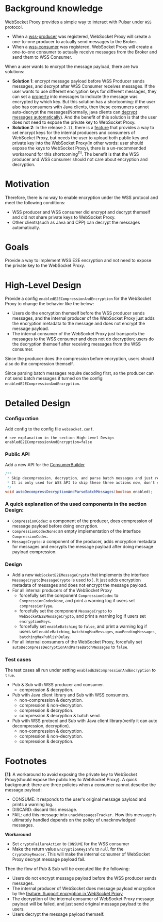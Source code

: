 # Background knowledge

[WebSocket Proxy](https://pulsar.apache.org/docs/3.0.x/client-libraries-websocket/#run-the-websocket-service) provides a simple way to interact with Pulsar under `WSS` protocol.
- When a [wss-producer](https://pulsar.apache.org/docs/3.0.x/client-libraries-websocket/#nodejs-producer) was registered, WebSocket Proxy will create a one-to-one producer to actually send messages to the Broker.
- When a [wss-consumer](https://pulsar.apache.org/docs/3.0.x/client-libraries-websocket/#nodejs-consumer) was registered, WebSocket Proxy will create a one-to-one consumer to actually receive messages from the Broker and send them to WSS Consumer.

When a user wants to encrypt the message payload, there are two solutions:
- **Solution 1**: encrypt message payload before WSS Producer sends messages, and decrypt after WSS Consumer receives messages. If the user wants to use different encryption keys for different messages, they can set a [property](https://github.com/apache/pulsar/blob/master/pulsar-websocket/src/main/java/org/apache/pulsar/websocket/data/ProducerMessage.java#L38) into messages to indicate the message was encrypted by which key. But this solution has a shortcoming: if the user also has consumers with Java clients, then these consumers cannot auto-decrypt the messages(Normally, java clients can [decrypt messages automatically](https://pulsar.apache.org/docs/3.0.x/security-encryption/#how-it-works-in-pulsar)). And the benefit of this solution is that the user does not need to expose the private key to WebSocket Proxy.
- **Solution 2**: In the release `2.11`, there is a [feature](https://github.com/apache/pulsar/pull/16234) that provides a way to set encrypt keys for the internal producers and consumers of WebSocket Proxy, but needs the user to upload both public key and private key into the WebSocket Proxy(in other words: user should expose the keys to WebSocket Proxy), there is a un-recommended workaround for this shortcoming<sup>[1]</sup>. The benefit is that the WSS producer and WSS consumer should not care about encryption and decryption.

# Motivation

Therefore, there is no way to enable encryption under the WSS protocol and meet the following conditions:
- WSS producer and WSS consumer did encrypt and decrypt themself and did not share private keys to WebSocket Proxy.
- Other clients(such as Java and CPP) can decrypt the messages automatically.

# Goals
Provide a way to implement WSS E2E encryption and not need to expose the private key to the WebSocket Proxy.

# High-Level Design
Provide a config `enabledE2ECompressionAndEncryption` for the WebSocket Proxy to change the behavior like the below:
- Users do the encryption themself before the WSS producer sends messages, and the internal producer of the WebSocket Proxy just adds the encryption metadata to the message and does not encrypt the message payload.
-  The internal consumer of the WebSocket Proxy just transports the messages to the WSS consumer and does not do decryption; users do the decryption themself after receiving messages from the WSS consumer.

Since the producer does the compression before encryption, users should also do the compression themself.

Since parsing batch messages require decoding first, so the producer can not send batch messages if turned on the config `enabledE2ECompressionAndEncryption`.

# Detailed Design

### Configuration
Add config to the config file `websocket.conf`.

```properties
# see explanation in the section High-Level Design
enabledE2ECompressionAndEncryption=false
```

### Public API
Add a new API for the [ConsumerBuilder](https://pulsar.apache.org/api/client/3.0.x/org/apache/pulsar/client/api/ConsumerBuilder.html)
```java
/**
 * Skip decompression, decryption, and parse batch messages and just respond to you the original bytes payload if set to "false"; the default value is "true." 
 * It is only used for WSS API to skip these three actions now, don't change it if you don't understand how it works.
 */
void autoDecompressDecryptionAndParseBatchMessages(boolean enabled);
```

### A quick explanation of the used components in the section Design:
- `CompressionCodec`: a component of the producer, does compression of message payload before doing encryption.
- `CompressionCodecNone`: an empty implementation of the interface `CompressionCodec`.
- `MessageCrypto`: a component of the producer,  adds encryption metadata for messages and encrypts the message payload after doing message payload compression.

### Design
- Add a new `WebSocketE2EMessageCrypto` that implements the interface `MessageCrypto`(`MessageCrypto` is used to ). It just adds encryption metadata of messages and does not encrypt the message payload.
- For all internal producers of the WebSocket Proxy
    - forcefully set the component `CompressionCodec` to `CompressionCodecNone`, and print a warning log if users set `compressionType`.
    - forcefully set the component `MessageCrypto` to `WebSocketE2EMessageCrypto`, and print a warning log if users set `encryptionKeys`.
    - forcefully set `enableBatching` to `false`, and print a warning log if users set `enableBatching`, `batchingMaxMessages`, `maxPendingMessages`, `batchingMaxPublishDelay`.
- For all internal consumers of the WebSocket Proxy, forcefully set  `autoDecompressDecryptionAndParseBatchMessages` to `false`.

### Test cases
The test cases all run under setting `enabledE2ECompressionAndEncryption` to `true`.
- Pub & Sub with WSS producer and consumer.
    - compression & decryption.
- Pub with Java client library and Sub with WSS consumers.
    - non-compression & decryption.
    - compression & non-decryption.
    - compression & decryption.
    - compression & decryption & batch send.
- Pub with WSS protocol and Sub with Java client library(verify it can auto decompression, decryption).
    - non-compression & decryption.
    - compression & non-decryption.
    - compression & decryption.

# Footnotes
**[1]**: A workaround to avoid exposing the private key to WebSocket Proxy(should expose the public key to WebSocket Proxy).
A quick background: there are three policies when a consumer cannot describe the message payload:
- CONSUME: it responds to the user's original message payload and prints a warning log.
- DISCARD: discard this message.
- FAIL: add this message into `unackMessagesTracker.` How this message is ultimately handled depends on the policy of unacknowledged messages.

**Workaround**
- Set `cryptoFailureAction` to `CONSUME` for the WSS consumer
- Make the return value `EncryptionKeyInfo` to `null` for the `CryptoKeyReader`. This will make the internal consumer of WebSocket Proxy decrypt message payload fail.

Then the flow of Pub & Sub will be executed like the following:
- Users do not encrypt message payload before the WSS producer sends messages.
- The internal producer of WebSocket does message payload encryption by the [feature: Support encryption in WebSocket Proxy](https://github.com/apache/pulsar/pull/16234)
- The decryption of the internal consumer of WebSocket Proxy message payload will be failed, and just send original message payload to the users.
- Users decrypt the message payload themself.
